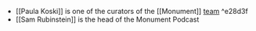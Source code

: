 
- [[Paula Koski]] is one of the curators of the [[Monument]]  [team](https://mnmt.no/the-team/) ^e28d3f
- [[Sam Rubinstein]] is the head of the Monument Podcast